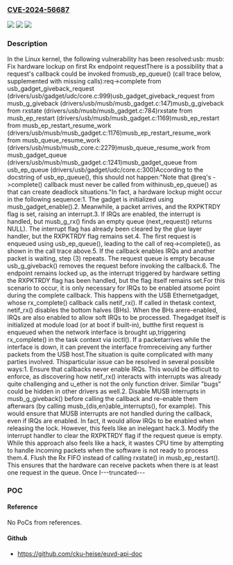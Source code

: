 ### [CVE-2024-56687](https://cve.mitre.org/cgi-bin/cvename.cgi?name=CVE-2024-56687)
![](https://img.shields.io/static/v1?label=Product&message=Linux&color=blue)
![](https://img.shields.io/static/v1?label=Version&message=baebdf48c360080710f80699eea3affbb13d6c65%3C%20c749500b28cae67410792096133ee7f282439c51%20&color=brighgreen)
![](https://img.shields.io/static/v1?label=Vulnerability&message=n%2Fa&color=brighgreen)

### Description

In the Linux kernel, the following vulnerability has been resolved:usb: musb: Fix hardware lockup on first Rx endpoint requestThere is a possibility that a request's callback could be invoked fromusb_ep_queue() (call trace below, supplemented with missing calls):req->complete from usb_gadget_giveback_request	(drivers/usb/gadget/udc/core.c:999)usb_gadget_giveback_request from musb_g_giveback	(drivers/usb/musb/musb_gadget.c:147)musb_g_giveback from rxstate	(drivers/usb/musb/musb_gadget.c:784)rxstate from musb_ep_restart	(drivers/usb/musb/musb_gadget.c:1169)musb_ep_restart from musb_ep_restart_resume_work	(drivers/usb/musb/musb_gadget.c:1176)musb_ep_restart_resume_work from musb_queue_resume_work	(drivers/usb/musb/musb_core.c:2279)musb_queue_resume_work from musb_gadget_queue	(drivers/usb/musb/musb_gadget.c:1241)musb_gadget_queue from usb_ep_queue	(drivers/usb/gadget/udc/core.c:300)According to the docstring of usb_ep_queue(), this should not happen:"Note that @req's ->complete() callback must never be called from withinusb_ep_queue() as that can create deadlock situations."In fact, a hardware lockup might occur in the following sequence:1. The gadget is initialized using musb_gadget_enable().2. Meanwhile, a packet arrives, and the RXPKTRDY flag is set, raising an   interrupt.3. If IRQs are enabled, the interrupt is handled, but musb_g_rx() finds an   empty queue (next_request() returns NULL). The interrupt flag has   already been cleared by the glue layer handler, but the RXPKTRDY flag   remains set.4. The first request is enqueued using usb_ep_queue(), leading to the call   of req->complete(), as shown in the call trace above.5. If the callback enables IRQs and another packet is waiting, step (3)   repeats. The request queue is empty because usb_g_giveback() removes the   request before invoking the callback.6. The endpoint remains locked up, as the interrupt triggered by hardware   setting the RXPKTRDY flag has been handled, but the flag itself remains   set.For this scenario to occur, it is only necessary for IRQs to be enabled atsome point during the complete callback. This happens with the USB Ethernetgadget, whose rx_complete() callback calls netif_rx(). If called in thetask context, netif_rx() disables the bottom halves (BHs). When the BHs arere-enabled, IRQs are also enabled to allow soft IRQs to be processed. Thegadget itself is initialized at module load (or at boot if built-in), butthe first request is enqueued when the network interface is brought up,triggering rx_complete() in the task context via ioctl(). If a packetarrives while the interface is down, it can prevent the interface fromreceiving any further packets from the USB host.The situation is quite complicated with many parties involved. Thisparticular issue can be resolved in several possible ways:1. Ensure that callbacks never enable IRQs. This would be difficult to   enforce, as discovering how netif_rx() interacts with interrupts was   already quite challenging and u_ether is not the only function driver.   Similar "bugs" could be hidden in other drivers as well.2. Disable MUSB interrupts in musb_g_giveback() before calling the callback   and re-enable them afterwars (by calling musb_{dis,en}able_interrupts(),   for example). This would ensure that MUSB interrupts are not handled   during the callback, even if IRQs are enabled. In fact, it would allow   IRQs to be enabled when releasing the lock. However, this feels like an   inelegant hack.3. Modify the interrupt handler to clear the RXPKTRDY flag if the request   queue is empty. While this approach also feels like a hack, it wastes   CPU time by attempting to handle incoming packets when the software is   not ready to process them.4. Flush the Rx FIFO instead of calling rxstate() in musb_ep_restart().   This ensures that the hardware can receive packets when there is at   least one request in the queue. Once I---truncated---

### POC

#### Reference
No PoCs from references.

#### Github
- https://github.com/cku-heise/euvd-api-doc

